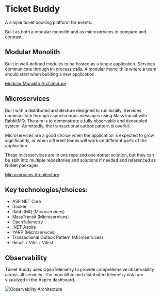 # Ticket Buddy
A simple ticket booking platform for events.

Built as both a modular monolith and as microservices to compare and contrast.

## Modular Monolith
Built in well-defined modules to be hosted as a single application. Services communicate through in-process calls.
A modular monolith is where a team should start when building a new application.

[Modular Monolith Architecture](./ModularMonolith.drawio.png)

## Microservices
Built with a distributed architecture designed to run locally. Services communicate through asynchronous messages using MassTransit with RabbitMQ.
The aim is to demonstrate a fully observable and decoupled system.
Admittedly, the transactional outbox pattern is overkill.

Microservices are a good choice when the application is expected to grow significantly, or when different teams will work on different parts of the application.

These microservices are in one repo and one dotnet solution, but they can be split into multiple repositories and solutions if needed and referenced as NuGet packages.

[Microservices Architecture](./Microservices.drawio.png)

## Key technologies/choices:
- ASP.NET Core
- Docker
- RabbitMQ (Microservices)
- MassTransit (Microservices)
- OpenTelemetry
- .NET Aspire
- YARP (Microservices)
- Transactional Outbox Pattern (Microservices)
- React + Vite + Vitest

## Observability

Ticket Buddy uses OpenTelemetry to provide comprehensive observability across all services. 
The monolithic and distributed telemetry data are visualized in the Aspire dashboard.

![Observability Architecture](./Observability.png)
